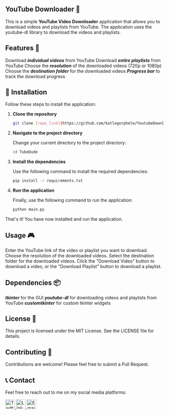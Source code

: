 ## YouTube Downloader 🎥 
This is a simple **YouTube Video Downloader** application that allows you to download videos and playlists from YouTube. The application uses the youtube-dl library to download the videos and playlists.

## Features 🌟 
Download ***individual videos*** from YouTube
Download ***entire playlists*** from YouTube
Choose the ***resolution*** of the downloaded videos (720p or 1080p)
Choose the ***destination folder*** for the downloaded videos
***Progress bar*** to track the download progress




## 🚀 Installation

Follow these steps to install the application:

1. **Clone the repository**

   ```bash
   git clone [repo_link](https://github.com/katlegorphele/YoutubeDownloader)
   ```
   
2. **Navigate to the project directory**

   Change your current directory to the project directory:

   ```bash
   cd TubeDude
   ```

3. **Install the dependencies**

   Use the following command to install the required dependencies:

   ```bash
   pip install -r requirements.txt
   ```

4. **Run the application**

   Finally, use the following command to run the application:

   ```bash
   python main.py
   ```
That's it! You have now installed and run the application.

## Usage 🎮 
Enter the YouTube link of the video or playlist you want to download.
Choose the resolution of the downloaded videos.
Select the destination folder for the downloaded videos.
Click the "Download Video" button to download a video, or the "Download Playlist" button to download a playlist.


## Dependencies 📦 
***tkinter*** for the GUI
***youtube-dl*** for downloading videos and playlists from YouTube
***customtkinter*** for custom tkinter widgets


## License 📄
This project is licensed under the MIT License. See the LICENSE file for details.

## Contributing 🤝
Contributions are welcome! Please feel free to submit a Pull Request.


## 📞 Contact

Feel free to reach out to me on my social media platforms:

<a href="https://twitter.com/katlegorphele" target="_blank">
    <img src="https://upload.wikimedia.org/wikipedia/commons/thumb/6/6f/Logo_of_Twitter.svg/1245px-Logo_of_Twitter.svg.png" alt="Twitter" width="30" height="30">
</a>
<a href="https://linkedin.com/in/katlegorphele" target="_blank">
    <img src="https://cdn-icons-png.flaticon.com/256/174/174857.png" alt="LinkedIn" width="30" height="30">
</a>
<a href="mailto:katlegorphele@gmail.com" target="_blank">
    <img src="https://mailmeteor.com/logos/assets/PNG/Gmail_Logo_512px.png" alt="Email" width="30" height="30">
</a>
